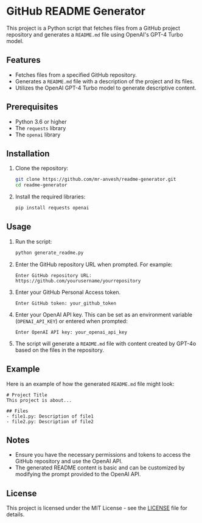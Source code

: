 
# GitHub README Generator

This project is a Python script that fetches files from a GitHub project repository and generates a `README.md` file using OpenAI's GPT-4 Turbo model.

## Features

- Fetches files from a specified GitHub repository.
- Generates a `README.md` file with a description of the project and its files.
- Utilizes the OpenAI GPT-4 Turbo model to generate descriptive content.

## Prerequisites

- Python 3.6 or higher
- The `requests` library
- The `openai` library

## Installation

1. Clone the repository:
    ```bash
    git clone https://github.com/mr-anvesh/readme-generator.git
    cd readme-generator
    ```

2. Install the required libraries:
    ```bash
    pip install requests openai
    ```

## Usage

1. Run the script:
    ```bash
    python generate_readme.py
    ```

2. Enter the GitHub repository URL when prompted. For example:
    ```
    Enter GitHub repository URL: https://github.com/yourusername/yourrepository
    ```

3. Enter your GitHub Personal Access token.
    ```
    Enter GitHub token: your_github_token
    ```

4. Enter your OpenAI API key. This can be set as an environment variable (`OPENAI_API_KEY`) or entered when prompted:
    ```
    Enter OpenAI API key: your_openai_api_key
    ```

5. The script will generate a `README.md` file with content created by GPT-4o based on the files in the repository.

## Example

Here is an example of how the generated `README.md` file might look:

```
# Project Title
This project is about...

## Files
- file1.py: Description of file1
- file2.py: Description of file2
```

## Notes

- Ensure you have the necessary permissions and tokens to access the GitHub repository and use the OpenAI API.
- The generated README content is basic and can be customized by modifying the prompt provided to the OpenAI API.

## License

This project is licensed under the MIT License - see the [LICENSE](LICENSE) file for details.


